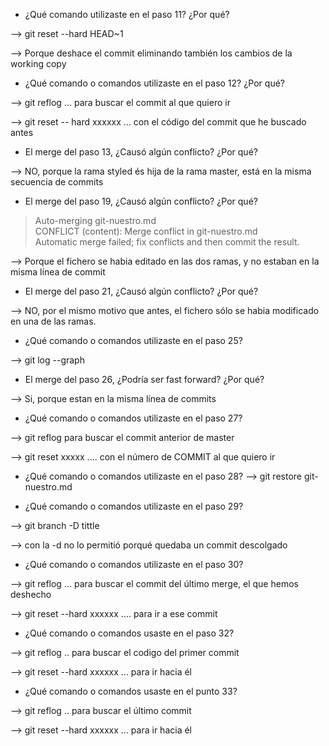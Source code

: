 - ¿Qué comando utilizaste en el paso 11? ¿Por qué?

--> git reset --hard HEAD~1

--> Porque deshace el commit eliminando también los cambios de la working copy

- ¿Qué comando o comandos utilizaste en el paso 12? ¿Por qué?

--> git reflog ... para buscar el commit al que quiero ir

--> git reset -- hard xxxxxx ... con el código del commit que he buscado antes

- El merge del paso 13, ¿Causó algún conflicto? ¿Por qué?

--> NO, porque la rama styled és hija de la rama master, está en la misma secuencia de commits

- El merge del paso 19, ¿Causó algún conflicto? ¿Por qué?

> Auto-merging git-nuestro.md                                                    
> CONFLICT (content): Merge conflict in git-nuestro.md                           
> Automatic merge failed; fix conflicts and then commit the result.  

--> Porque el fichero se habia editado en las dos ramas, y no estaban en la misma línea de commit

- El merge del paso 21, ¿Causó algún conflicto? ¿Por qué?

--> NO, por el mismo motivo que antes, el fichero sólo se habia modificado en una de las ramas.

- ¿Qué comando o comandos utilizaste en el paso 25?

--> git log --graph

- El merge del paso 26, ¿Podría ser fast forward? ¿Por qué?

--> Si, porque estan en la misma línea de commits

- ¿Qué comando o comandos utilizaste en el paso 27?

--> git reflog para buscar el commit anterior de master

--> git reset xxxxx .... con el número de COMMIT al que quiero ir

- ¿Qué comando o comandos utilizaste en el paso 28?
--> git restore git-nuestro.md 

- ¿Qué comando o comandos utilizaste en el paso 29?

--> git branch -D tittle

--> con la -d no lo permitió porqué quedaba un commit descolgado

- ¿Qué comando o comandos utilizaste en el paso 30?

--> git reflog ... para buscar el commit del último merge, el que hemos deshecho

--> git reset --hard xxxxxx .... para ir a ese commit

- ¿Qué comando o comandos usaste en el paso 32?

--> git reflog .. para buscar el codigo del primer commit

--> git reset --hard xxxxxx ... para ir hacia él

- ¿Qué comando o comandos usaste en el punto 33?

--> git reflog .. para buscar el último commit

--> git reset --hard xxxxxx ... para ir hacia él

